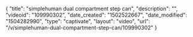 {
    "title": "simplehuman dual compartment step can",
    "description": "",
    "videoid": "109990302",
    "date_created": "1502522667",
    "date_modified": "1504282990",
    "type": "captivate",
    "layout": "video",
    "url": "\/v\/simplehuman-dual-compartment-step-can\/109990302"
}